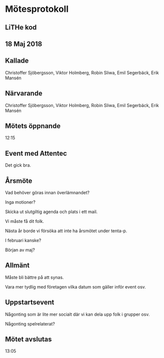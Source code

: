 # Mötesprotokoll
## LiTHe kod
## 18 Maj 2018

## Kallade
Christoffer Sjöbergsson, Viktor Holmberg, Robin Sliwa, Emil Segerbäck, Erik Mansén

## Närvarande
Christoffer Sjöbergsson, Viktor Holmberg, Robin Sliwa, Emil Segerbäck, Erik Mansén

## Mötets öppnande
12:15

## Event med Attentec
Det gick bra.

## Årsmöte
Vad behöver göras innan överlämnandet?

Inga motioner?

Skicka ut slutgiltig agenda och plats i ett mail.

Vi måste få dit folk.

Nästa år borde vi försöka att inte ha årsmötet under tenta-p.

I februari kanske?

Början av maj?

## Allmänt 
Måste bli bättre på att synas.

Vara mer tydlig med företagen vilka datum som gäller inför event osv.

## Uppstartsevent
Någonting som är lite mer socialt där vi kan dela upp folk i grupper osv.

Någonting spelrelaterat?

## Mötet avslutas
13:05